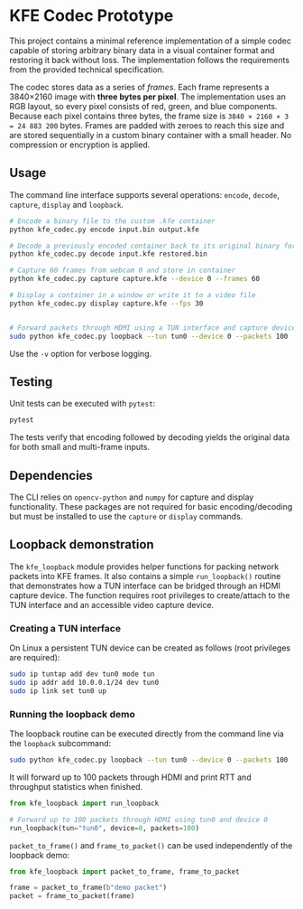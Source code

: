 # KFE Codec Prototype

This project contains a minimal reference implementation of a simple codec
capable of storing arbitrary binary data in a visual container format and
restoring it back without loss. The implementation follows the requirements
from the provided technical specification.


The codec stores data as a series of *frames*. Each frame represents a
3840×2160 image with **three bytes per pixel**. The implementation uses an
RGB layout, so every pixel consists of red, green, and blue components.
Because each pixel contains three bytes, the frame size is ``3840 × 2160 × 3 =
24 883 200`` bytes. Frames are padded with zeroes to reach this size and are
stored sequentially in a custom binary container with a small header. No
compression or encryption is applied.


## Usage

The command line interface supports several operations: `encode`, `decode`,
`capture`, `display` and `loopback`.

```bash
# Encode a binary file to the custom .kfe container
python kfe_codec.py encode input.bin output.kfe

# Decode a previously encoded container back to its original binary form
python kfe_codec.py decode input.kfe restored.bin
```

```bash
# Capture 60 frames from webcam 0 and store in container
python kfe_codec.py capture capture.kfe --device 0 --frames 60

# Display a container in a window or write it to a video file
python kfe_codec.py display capture.kfe --fps 30


# Forward packets through HDMI using a TUN interface and capture device 0
sudo python kfe_codec.py loopback --tun tun0 --device 0 --packets 100

```

Use the `-v` option for verbose logging.

## Testing

Unit tests can be executed with `pytest`:

```bash
pytest
```

The tests verify that encoding followed by decoding yields the original data
for both small and multi-frame inputs.

## Dependencies

The CLI relies on `opencv-python` and `numpy` for capture and display
functionality. These packages are not required for basic encoding/decoding but
must be installed to use the `capture` or `display` commands.


## Loopback demonstration

The `kfe_loopback` module provides helper functions for packing network
packets into KFE frames. It also contains a simple `run_loopback()` routine
that demonstrates how a TUN interface can be bridged through an HDMI capture
device. The function requires root privileges to create/attach to the TUN
interface and an accessible video capture device.


### Creating a TUN interface

On Linux a persistent TUN device can be created as follows (root privileges are
required):


```bash
sudo ip tuntap add dev tun0 mode tun
sudo ip addr add 10.0.0.1/24 dev tun0
sudo ip link set tun0 up
```


### Running the loopback demo

The loopback routine can be executed directly from the command line via the
`loopback` subcommand:

```bash
sudo python kfe_codec.py loopback --tun tun0 --device 0 --packets 100
```
It will forward up to 100 packets through HDMI and print RTT and throughput
statistics when finished.


```python
from kfe_loopback import run_loopback

# Forward up to 100 packets through HDMI using tun0 and device 0
run_loopback(tun="tun0", device=0, packets=100)
```

`packet_to_frame()` and `frame_to_packet()` can be used independently of the
loopback demo:

```python
from kfe_loopback import packet_to_frame, frame_to_packet

frame = packet_to_frame(b"demo packet")
packet = frame_to_packet(frame)
```
